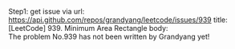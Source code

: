 Step1: get issue via url: https://api.github.com/repos/grandyang/leetcode/issues/939 
 title:[LeetCode] 939. Minimum Area Rectangle 
 body:  
 The problem No.939 has not been written by Grandyang yet!